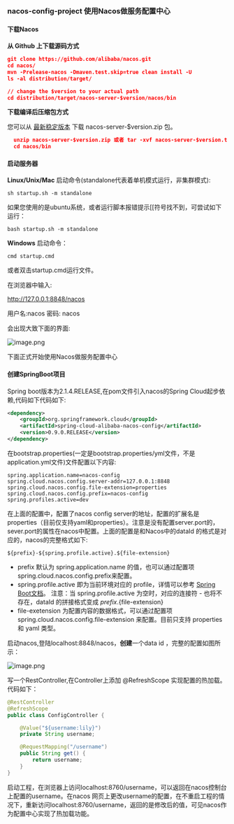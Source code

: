 ### nacos-config-project 使用Nacos做服务配置中心


#### 下载Nacos

**从 Github 上下载源码方式**
```json
git clone https://github.com/alibaba/nacos.git
cd nacos/
mvn -Prelease-nacos -Dmaven.test.skip=true clean install -U  
ls -al distribution/target/

// change the $version to your actual path
cd distribution/target/nacos-server-$version/nacos/bin
```
**下载编译后压缩包方式**

您可以从 <a href="https://github.com/alibaba/nacos/releases">最新稳定版本</a> 下载 nacos-server-$version.zip 包。
```json
  unzip nacos-server-$version.zip 或者 tar -xvf nacos-server-$version.tar.gz
  cd nacos/bin
```
#### 启动服务器

**Linux/Unix/Mac**
启动命令(standalone代表着单机模式运行，非集群模式):

`sh startup.sh -m standalone`

如果您使用的是ubuntu系统，或者运行脚本报错提示[[符号找不到，可尝试如下运行：

`bash startup.sh -m standalone`

**Windows**
启动命令：

`cmd startup.cmd`

或者双击startup.cmd运行文件。

在浏览器中输入:

http://127.0.0.1:8848/nacos

用户名:nacos 密码: nacos

会出现大致下面的界面:

![image.png](https://upload-images.jianshu.io/upload_images/15181329-0498f222725a7751.png?imageMogr2/auto-orient/strip%7CimageView2/2/w/1240)

下面正式开始使用Nacos做服务配置中心

#### 创建SpringBoot项目

Spring boot版本为2.1.4.RELEASE,在pom文件引入nacos的Spring Cloud起步依赖,代码如下代码如下:

```xml
<dependency>
    <groupId>org.springframework.cloud</groupId>
    <artifactId>spring-cloud-alibaba-nacos-config</artifactId>
    <version>0.9.0.RELEASE</version>
</dependency>
```

在bootstrap.properties(一定是bootstrap.properties/yml文件，不是application.yml文件)文件配置以下内容:

```properties
spring.application.name=nacos-config
spring.cloud.nacos.config.server-addr=127.0.0.1:8848
spring.cloud.nacos.config.file-extension=properties
spring.cloud.nacos.config.prefix=nacos-config
spring.profiles.active=dev
```

在上面的配置中，配置了nacos config server的地址，配置的扩展名是properties（目前仅支持yaml和properties）。注意是没有配置server.port的，sever.port的属性在nacos中配置。上面的配置是和Nacos中的dataId 的格式是对应的，nacos的完整格式如下:

`${prefix}-${spring.profile.active}.${file-extension}`

* prefix 默认为 spring.application.name 的值，也可以通过配置项 spring.cloud.nacos.config.prefix来配置。
* spring.profile.active 即为当前环境对应的 profile，详情可以参考 <a href="https://docs.spring.io/spring-boot/docs/current/reference/html/boot-features-profiles.html#boot-features-profiles">Spring Boot文档</a>。 注意：当 spring.profile.active 为空时，对应的连接符 - 也将不存在，dataId 的拼接格式变成 ${prefix}.${file-extension}
* file-exetension 为配置内容的数据格式，可以通过配置项 spring.cloud.nacos.config.file-extension 来配置。目前只支持 properties 和 yaml 类型。

启动nacos,登陆localhost:8848/nacos，**创建**一个data id ，完整的配置如图所示：

![image.png](https://upload-images.jianshu.io/upload_images/15181329-28f20478a5676223.png?imageMogr2/auto-orient/strip%7CimageView2/2/w/1240)

写一个RestController,在Controller上添加 @RefreshScope 实现配置的热加载。代码如下：

```java
@RestController
@RefreshScope
public class ConfigController {

    @Value("${username:lily}")
    private String username;

    @RequestMapping("/username")
    public String get() {
        return username;
    }
}
```

启动工程，在浏览器上访问localhost:8760/username，可以返回在nacos控制台上配置的username。在nacos 网页上更改username的配置，在不重启工程的情况下，重新访问localhost:8760/username，返回的是修改后的值，可见nacos作为配置中心实现了热加载功能。
